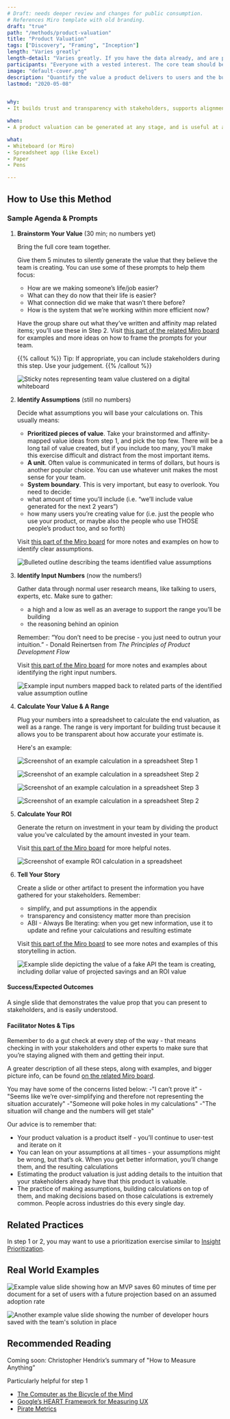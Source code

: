 ```yaml
---
# Draft: needs deeper review and changes for public consumption. 
# References Miro template with old branding.
draft: "true"
path: "/methods/product-valuation"
title: "Product Valuation"
tags: ["Discovery", "Framing", "Inception"]
length: "Varies greatly"
length-detail: "Varies greatly. If you have the data already, and are producing a fairly high level estimate, this could take a half day. If you have a complex product, need to gather a lot of data, and are producing a detailed estimate, it could take weeks."
participants: "Everyone with a vested interest. The core team should be involved in initial brainstorming (step 1) and direct stakeholder should be brought along as estimates shape up (steps 2-5)."
image: "default-cover.png"
description: "Quantify the value a product delivers to users and the business to support your stakeholder’s assessment of their investment in the product"
lastmod: "2020-05-08"


why:
- It builds trust and transparency with stakeholders, supports alignment on product decisions, and creates visibility into the importance of the team’s work.

when:
- A product valuation can be generated at any stage, and is useful at any stage. It is most important to do any time that there is not an abundance of clarity into the value that the team is creating, and stakeholders need a better understanding to inform staffing or product decisions.

what:
- Whiteboard (or Miro)
- Spreadsheet app (like Excel)
- Paper
- Pens

---
```

## How to Use this Method
### Sample Agenda & Prompts
1. **Brainstorm Your Value** (30 min; no numbers yet)
        
   Bring the full core team together.

   Give them 5 minutes to silently generate the value that they believe the team is creating. You can use some of these prompts to help them focus:

   - How are we making someone’s life/job easier?
   - What can they do now that their life is easier?
   - What connection did we make that wasn’t there before?
   - How is the system that we’re working within more efficient now?

   Have the group share out what they’ve written and affinity map related items; you’ll use these in Step 2. Visit <a href="https://miro.com/app/board/o9J_kvKjPQo=/?moveToWidget=3074457347260846829&cot=13" target="_blank">this part of the related Miro board</a> for examples and more ideas on how to frame the prompts for your team.

   {{% callout %}}
   Tip: If appropriate, you can include stakeholders during this step. Use your judgement.
   {{% /callout %}}
   
   ![Sticky notes representing team value clustered on a digital whiteboard](/images/practices/product-valuation/step-1.png)

1. **Identify Assumptions** (still no numbers)

   Decide what assumptions you will base your calculations on. This usually means:
   - **Prioritized pieces of value**. Take your brainstormed and affinity-mapped value ideas from step 1, and pick the top few. There will be a long tail of value created, but if you include too many, you’ll make this exercise difficult and distract from the most important items.
   - **A unit**. Often value is communicated in terms of dollars, but hours is another popular choice. You can use whatever unit makes the most sense for your team.
   - **System boundary**. This is very important, but easy to overlook. You need to decide:
   - what amount of time you’ll include (i.e. “we’ll include value generated for the next 2 years”)
   - how many users you’re creating value for (i.e. just the people who use your product, or maybe also the people who use THOSE people’s product too, and so forth)

   Visit <a href="https://miro.com/app/board/o9J_kvKjPQo=/?moveToWidget=3074457347260846986&cot=13" target="_blank">this part of the Miro board</a> for more notes and examples on how to identify clear assumptions.

   ![Bulleted outline describing the teams identified value assumptions](/images/practices/product-valuation/step-2.png)

1. **Identify Input Numbers** (now the numbers!)

   Gather data through normal user research means, like  talking to users, experts, etc. Make sure to gather:
   - a high and a low as well as an average to support the range you’ll be building
   - the reasoning behind an opinion

   Remember: “You don’t need to be precise - you just need to outrun your intuition.” - Donald Reinertsen from *The Principles of Product Development Flow*

   Visit <a href="https://miro.com/app/board/o9J_kvKjPQo=/?moveToWidget=3074457347260847315&cot=13" target="_blank">this part of the Miro board</a> for more notes and examples about identifying the right input numbers.

   ![Example input numbers mapped back to related parts of the identified value assumption outline](/images/practices/product-valuation/step-3.png)

1. **Calculate Your Value & A Range**

   Plug your numbers into a spreadsheet to calculate the end valuation, as well as a range. The range is very important for building trust because it allows you to be transparent about how accurate your estimate is. 
   
   Here's an example:
  
   ![Screenshot of an example calculation in a spreadsheet Step 1](/images/practices/product-valuation/api1.png)
   
   ![Screenshot of an example calculation in a spreadsheet Step 2](/images/practices/product-valuation/api2.png)
   
   ![Screenshot of an example calculation in a spreadsheet Step 3](/images/practices/product-valuation/api3.png)
   
   ![Screenshot of an example calculation in a spreadsheet Step 2](/images/practices/product-valuation/step-4.png)

1. **Calculate Your ROI**

   Generate the return on investment in your team by dividing the product value you’ve calculated by the amount invested in your team.

   Visit <a href="https://miro.com/app/board/o9J_kvKjPQo=/?moveToWidget=3074457347260874876&cot=13" target="_blank">this part of the Miro board</a> for more helpful notes. 

   ![Screenshot of example ROI calculation in a spreadsheet](/images/practices/product-valuation/step-5.png)

1. **Tell Your Story**

   Create a slide or other artifact to present the information you have gathered for your stakeholders. Remember:
   - simplify, and put assumptions in the appendix
   - transparency and consistency matter more than precision
   - ABI - Always Be Iterating: when you get new information,  use it to update and refine your calculations and resulting estimate

   Visit <a href="https://miro.com/app/board/o9J_kvKjPQo=/?moveToWidget=3074457347260874951&cot=13" target="_blank">this part of the Miro board</a> to see more notes and examples of this storytelling in action.

   ![Example slide depicting the value of a fake API the team is creating, including dollar value of projected savings and an ROI value](/images/practices/product-valuation/step-6.png)

#### Success/Expected Outcomes
A single slide that demonstrates the value prop that you can present to stakeholders, and is easily understood.

#### Facilitator Notes & Tips

Remember to do a gut check at every step of the way - that means checking in with your stakeholders and other experts to make sure that you’re staying aligned with them and getting their input.

A greater description of all these steps, along with examples, and bigger picture info, can be found <a href="https://miro.com/app/board/o9J_kvKjPQo=/" target="_blank">on the related Miro board</a>.

You may have some of the concerns listed below:
-"I can’t prove it"
-"Seems like we’re over-simplifying and therefore not representing the situation accurately"
-"Someone will poke holes in my calculations"
-"The situation will change and the numbers will get stale"

Our advice is to remember that:
- Your product valuation is a product itself - you’ll continue to user-test and iterate on it
- You can lean on your assumptions at all times - your assumptions might be wrong, but that’s ok. When you get better information, you’ll change them, and the resulting calculations
- Estimating the product valuation is just adding details to the intuition that your stakeholders already have that this product is valuable.
- The practice of making assumptions, building calculations on top of them, and making decisions based on those calculations is extremely common. People across industries do this every single day.

## Related Practices

In step 1 or 2, you may want to use a prioritization exercise similar to [Insight Prioritization](/practices/insight-prioritization).

## Real World Examples

![Example value slide showing how an MVP saves 60 minutes of time per document for a set of users with a future projection based on an assumed adoption rate](/images/practices/product-valuation/example-1.png)

![Another example value slide showing the number of developer hours saved with the team's solution in place](/images/practices/product-valuation/example-2.png)

## Recommended Reading

Coming soon: Christopher Hendrix’s summary of "How to Measure Anything”

Particularly helpful for step 1
- <a href="https://www.brainpickings.org/2011/12/21/steve-jobs-bicycle-for-the-mind-1990/" target="_blank">The Computer as the Bicycle of the Mind</a>
- <a href="https://www.interaction-design.org/literature/article/google-s-heart-framework-for-measuring-ux" target="_blank">Google’s HEART Framework for Measuring UX</a>
- <a href="https://medium.com/@ms.mbalke/aarrr-framework-metrics-that-let-your-startup-sound-like-a-pirate-ship-e91d4082994b" target="_blank">Pirate Metrics</a>


